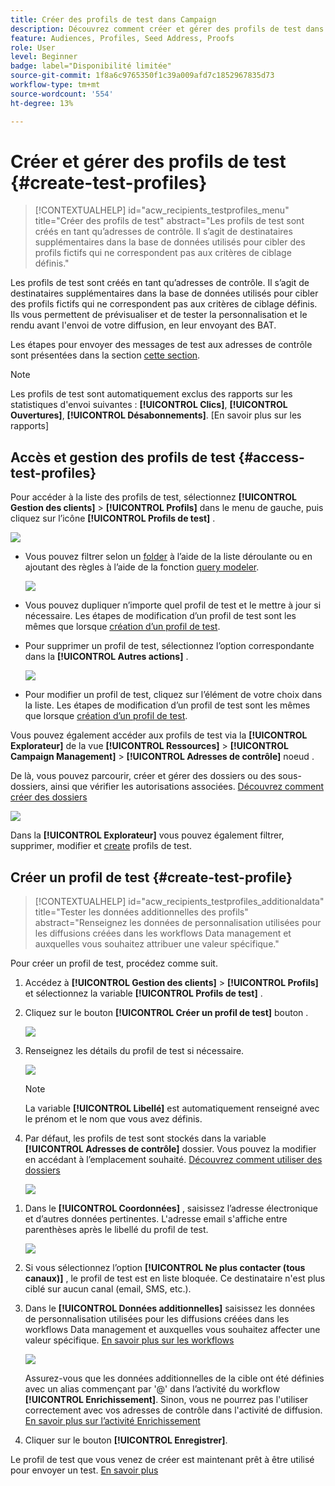 ```yaml
---
title: Créer des profils de test dans Campaign
description: Découvrez comment créer et gérer des profils de test dans Adobe Campaign.
feature: Audiences, Profiles, Seed Address, Proofs
role: User
level: Beginner
badge: label="Disponibilité limitée"
source-git-commit: 1f8a6c9765350f1c39a009afd7c1852967835d73
workflow-type: tm+mt
source-wordcount: '554'
ht-degree: 13%

---
```


# Créer et gérer des profils de test {#create-test-profiles}

>[!CONTEXTUALHELP]
>id="acw_recipients_testprofiles_menu"
>title="Créer des profils de test"
>abstract="Les profils de test sont créés en tant qu’adresses de contrôle. Il s’agit de destinataires supplémentaires dans la base de données utilisés pour cibler des profils fictifs qui ne correspondent pas aux critères de ciblage définis."

Les profils de test sont créés en tant qu’adresses de contrôle. Il s’agit de destinataires supplémentaires dans la base de données utilisés pour cibler des profils fictifs qui ne correspondent pas aux critères de ciblage définis. Ils vous permettent de prévisualiser et de tester la personnalisation et le rendu avant l&#39;envoi de votre diffusion, en leur envoyant des BAT.

<!--Learn more on test profiles in the [Campaign v8 (client console) documentation](https://experienceleague.adobe.com/docs/campaign/campaign-v8/audience/add-profiles/test-profiles.html){target="_blank"}.-->

Les étapes pour envoyer des messages de test aux adresses de contrôle sont présentées dans la section [cette section](../preview-test/test-deliveries.md#test-profiles).

>[!NOTE]
>
>Les profils de test sont automatiquement exclus des rapports sur les statistiques d&#39;envoi suivantes : **[!UICONTROL Clics]**, **[!UICONTROL Ouvertures]**, **[!UICONTROL Désabonnements]**. [En savoir plus sur les rapports]

## Accès et gestion des profils de test {#access-test-profiles}

Pour accéder à la liste des profils de test, sélectionnez **[!UICONTROL Gestion des clients]** > **[!UICONTROL Profils]** dans le menu de gauche, puis cliquez sur l’icône **[!UICONTROL Profils de test]** .

![](assets/test-profile-list.png)

* Vous pouvez filtrer selon un [folder](../get-started/permissions.md#folders) à l’aide de la liste déroulante ou en ajoutant des règles à l’aide de la fonction [query modeler](../query/query-modeler-overview.md).

  ![](assets/test-profile-list-filters.png)

* Vous pouvez dupliquer n’importe quel profil de test et le mettre à jour si nécessaire. Les étapes de modification d’un profil de test sont les mêmes que lorsque [création d’un profil de test](#create-test-profile).

* Pour supprimer un profil de test, sélectionnez l’option correspondante dans la **[!UICONTROL Autres actions]** .

  ![](assets/test-profile-list-delete.png)

* Pour modifier un profil de test, cliquez sur l’élément de votre choix dans la liste. Les étapes de modification d’un profil de test sont les mêmes que lorsque [création d’un profil de test](#create-test-profile).

Vous pouvez également accéder aux profils de test via la **[!UICONTROL Explorateur]** de la vue **[!UICONTROL Ressources]** > **[!UICONTROL Campaign Management]** > **[!UICONTROL Adresses de contrôle]** noeud .

De là, vous pouvez parcourir, créer et gérer des dossiers ou des sous-dossiers, ainsi que vérifier les autorisations associées. [Découvrez comment créer des dossiers](../get-started/permissions.md#folders)

![](assets/test-profiles-folders.png)

Dans la **[!UICONTROL Explorateur]** vous pouvez également filtrer, supprimer, modifier et [create](#create-test-profile) profils de test.

## Créer un profil de test {#create-test-profile}

>[!CONTEXTUALHELP]
>id="acw_recipients_testprofiles_additionaldata"
>title="Tester les données additionnelles des profils"
>abstract="Renseignez les données de personnalisation utilisées pour les diffusions créées dans les workflows Data management et auxquelles vous souhaitez attribuer une valeur spécifique."

Pour créer un profil de test, procédez comme suit.

1. Accédez à **[!UICONTROL Gestion des clients]** > **[!UICONTROL Profils]** et sélectionnez la variable **[!UICONTROL Profils de test]** .

1. Cliquez sur le bouton **[!UICONTROL Créer un profil de test]** bouton .

   ![](assets/test-profile-create.png)

1. Renseignez les détails du profil de test si nécessaire. <!--Most of the fields are the same as when creating profiles. [Learn more]-->

   ![](assets/test-profile-details.png)

   >[!NOTE]
   >
   >La variable **[!UICONTROL Libellé]** est automatiquement renseigné avec le prénom et le nom que vous avez définis.

1. Par défaut, les profils de test sont stockés dans la variable **[!UICONTROL Adresses de contrôle]** dossier. Vous pouvez la modifier en accédant à l’emplacement souhaité. [Découvrez comment utiliser des dossiers](../get-started/permissions.md#folders)

   ![](assets/test-profile-folder.png)

<!--
You do not need to enter all fields of each tab when creating a seed address. Missing personalization elements are entered randomly during delivery analysis. (Not valid?)
-->

1. Dans le **[!UICONTROL Coordonnées]** , saisissez l’adresse électronique et d’autres données pertinentes. L&#39;adresse email s&#39;affiche entre parenthèses après le libellé du profil de test.

   ![](assets/test-profile-address.png)

1. Si vous sélectionnez l’option **[!UICONTROL Ne plus contacter (tous canaux)]** , le profil de test est en liste bloquée. Ce destinataire n&#39;est plus ciblé sur aucun canal (email, SMS, etc.).

1. Dans le **[!UICONTROL Données additionnelles]** saisissez les données de personnalisation utilisées pour les diffusions créées dans les workflows Data management et auxquelles vous souhaitez affecter une valeur spécifique. [En savoir plus sur les workflows](../workflows/gs-workflows.md)

   ![](assets/test-profile-additional-data.png)

   Assurez-vous que les données additionnelles de la cible ont été définies avec un alias commençant par &#39;@&#39; dans l’activité du workflow **[!UICONTROL Enrichissement]**. Sinon, vous ne pourrez pas l&#39;utiliser correctement avec vos adresses de contrôle dans l&#39;activité de diffusion. [En savoir plus sur l’activité Enrichissement](../workflows/activities/enrichment.md)

1. Cliquer sur le bouton **[!UICONTROL Enregistrer]**.

Le profil de test que vous venez de créer est maintenant prêt à être utilisé pour envoyer un test. [En savoir plus](../preview-test/test-deliveries.md#test-profiles)

<!--Use test profiles in Direct mail? cf v7/v8-->



